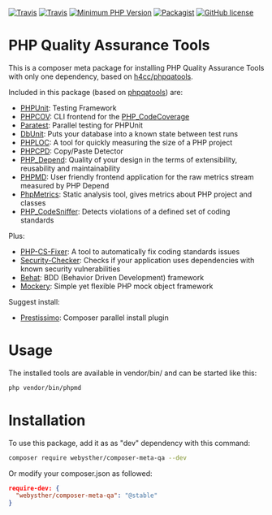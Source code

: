 [![Travis](https://img.shields.io/travis/Webysther/composer-meta-qa.svg?style=flat-square)](https://travis-ci.org/Webysther/composer-meta-qa)
[![Travis](https://img.shields.io/badge/HHVM-tested-orange.svg?style=flat-square)](https://travis-ci.org/Webysther/composer-meta-qa)
[![Minimum PHP Version](https://img.shields.io/badge/php-%3E%3D%205.3-8892BF.svg?style=flat-square)](https://php.net/)
[![Packagist](https://img.shields.io/packagist/v/webysther/composer-meta-qa.svg?style=flat-square)](https://packagist.org/packages/webysther/composer-meta-qa)
[![GitHub license](https://img.shields.io/badge/license-MIT-blue.svg?style=flat-square)](https://raw.githubusercontent.com/Webysther/composer-meta-qa/master/LICENSE)

PHP Quality Assurance Tools
==========

This is a composer meta package for installing PHP Quality Assurance Tools with only one dependency, based on [h4cc/phpqatools](https://github.com/h4cc/phpqatools).

Included in this package (based on [phpqatools](http://phpqatools.org/)) are:

- [PHPUnit](https://github.com/sebastianbergmann/phpunit): Testing Framework
- [PHPCOV](https://github.com/sebastianbergmann/phpcov): CLI frontend for the [PHP_CodeCoverage](https://github.com/sebastianbergmann/php-code-coverage)
- [Paratest](https://github.com/brianium/paratest): Parallel testing for PHPUnit
- [DbUnit](https://github.com/sebastianbergmann/dbunit): Puts your database into a known state between test runs
- [PHPLOC](https://github.com/sebastianbergmann/phploc): A tool for quickly measuring the size of a PHP project
- [PHPCPD](https://github.com/sebastianbergmann/phpcpd): Copy/Paste Detector
- [PHP_Depend](https://github.com/pdepend/pdepend): Quality of your design in the terms of extensibility, reusability and maintainability
- [PHPMD](https://github.com/phpmd/phpmd): User friendly frontend application for the raw metrics stream measured by PHP Depend
- [PhpMetrics](https://github.com/phpmetrics/PhpMetrics): Static analysis tool, gives metrics about PHP project and classes
- [PHP_CodeSniffer](https://github.com/squizlabs/PHP_CodeSniffer): Detects violations of a defined set of coding standards

Plus: 

- [PHP-CS-Fixer](https://github.com/FriendsOfPHP/PHP-CS-Fixer): A tool to automatically fix coding standards issues
- [Security-Checker](https://github.com/sensiolabs/security-checker): Checks if your application uses dependencies with known security vulnerabilities
- [Behat](https://github.com/Behat/Behat): BDD (Behavior Driven Development) framework
- [Mockery](https://github.com/padraic/mockery): Simple yet flexible PHP mock object framework

Suggest install:

- [Prestissimo](https://github.com/hirak/prestissimo): Composer parallel install plugin

# Usage

The installed tools are available in vendor/bin/ and can be started like this:

```bash
php vendor/bin/phpmd
```

# Installation

To use this package, add it as as "dev" dependency with this command:

```bash
composer require webysther/composer-meta-qa --dev
```

Or modify your composer.json as followed:

```json
require-dev: {
  "webysther/composer-meta-qa": "@stable"
}
```
